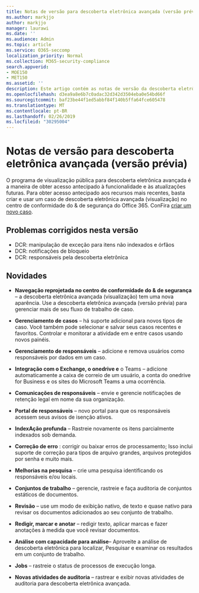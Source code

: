 ```yaml
---
title: Notas de versão para descoberta eletrônica avançada (versão prévia)
ms.author: markjjo
author: markjjo
manager: laurawi
ms.date: ''
ms.audience: Admin
ms.topic: article
ms.service: O365-seccomp
localization_priority: Normal
ms.collection: M365-security-compliance
search.appverid:
- MOE150
- MET150
ms.assetid: ''
description: Este artigo contém as notas de versão da descoberta eletrônica avançada (versão prévia).
ms.openlocfilehash: d3ea9a8e6b7c0adac32d342d3504eba0e54bd66f
ms.sourcegitcommit: baf23be44f1ed5abbf84f140b5ffa64fce605478
ms.translationtype: MT
ms.contentlocale: pt-BR
ms.lasthandoff: 02/26/2019
ms.locfileid: "30295004"
---
```

# <a name="release-notes-for-advanced-ediscovery-preview"></a>Notas de versão para descoberta eletrônica avançada (versão prévia)

O programa de visualização pública para descoberta eletrônica avançada é a maneira de obter acesso antecipado à funcionalidade e às atualizações futuras. Para obter acesso antecipado aos recursos mais recentes, basta criar e usar um caso de descoberta eletrônica avançada (visualização) no centro de conformidade do & de segurança do Office 365. ConFira [criar um novo caso](create-new-ediscovery-case.md).

## <a name="issues-fixed-in-this-release"></a>Problemas corrigidos nesta versão

- DCR: manipulação de exceção para itens não indexados e órfãos
- DCR: notificações de bloqueio
- DCR: responsáveis pela descoberta eletrônica

## <a name="whats-new"></a>Novidades

- **Navegação reprojetada no centro de conformidade do & de segurança** – a descoberta eletrônica avançada (visualização) tem uma nova aparência. Use a descoberta eletrônica avançada (versão prévia) para gerenciar mais de seu fluxo de trabalho de caso.

- **Gerenciamento de casos** – há suporte adicional para novos tipos de caso. Você também pode selecionar e salvar seus casos recentes e favoritos. Controlar e monitorar a atividade em e entre casos usando novos painéis.

- **Gerenciamento de responsáveis** – adicione e remova usuários como responsáveis por dados em um caso.

- **Integração com o Exchange, o onedrive e** o Teams – adicione automaticamente a caixa de correio de um usuário, a conta do onedrive for Business e os sites do Microsoft Teams a uma ocorrência. 

- **Comunicações de responsáveis** – envie e gerencie notificações de retenção legal em nome da sua organização.

- **Portal de responsáveis** – novo portal para que os responsáveis acessem seus avisos de isenção ativos.

- **IndexAção profunda** – Rastreie novamente os itens parcialmente indexados sob demanda.

- **Correção de erro** : corrigir ou baixar erros de processamento; Isso inclui suporte de correção para tipos de arquivo grandes, arquivos protegidos por senha e muito mais. 

- **Melhorias na pesquisa** – crie uma pesquisa identificando os responsáveis e/ou locais.

- **Conjuntos de trabalho** – gerencie, rastreie e faça auditoria de conjuntos estáticos de documentos.

- **Revisão** – use um modo de exibição nativo, de texto e quase nativo para revisar os documentos adicionados ao seu conjunto de trabalho.

- **Redigir, marcar e anotar** – redigir texto, aplicar marcas e fazer anotações à medida que você revisar documentos.
  
- **Análise com capacidade para análise**– Aproveite a análise de descoberta eletrônica para localizar, Pesquisar e examinar os resultados em um conjunto de trabalho.

- **Jobs** – rastreie o status de processos de execução longa.

- **Novas atividades de auditoria** – rastrear e exibir novas atividades de auditoria para descoberta eletrônica avançada.
